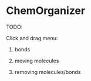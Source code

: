 # ChemOrganizer

TODO:

Click and drag menu:

1. bonds

2. moving molecules

3. removing molecules/bonds
